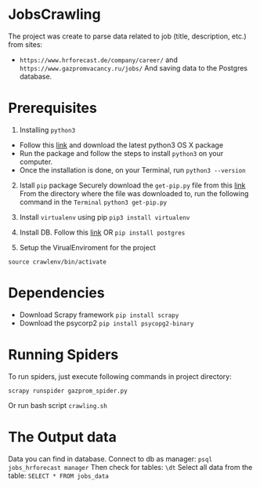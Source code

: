 # JobsCrawling
The project was create to parse data related to job (title, description, etc.) from sites:
* `https://www.hrforecast.de/company/career/` and  `https://www.gazpromvacancy.ru/jobs/`
And saving data to the Postgres database.

# Prerequisites
1. Installing `python3`
* Follow this [link](https://www.python.org/) and download the latest python3 OS X package
* Run the package and follow the steps to install `python3` on your computer.
* Once the installation is done, on your Terminal, run
`python3 --version`

2. Istall `pip` package
Securely download the `get-pip.py` file from this [link](https://pip.pypa.io/en/stable/installing/)
From the directory where the file was downloaded to, run the following command in the `Terminal`
`python3 get-pip.py`

3. Install `virtualenv` using pip
`pip3 install virtualenv`

4. Install DB. Follow this [link](https://postgresapp.com/) OR
`pip install postgres`

5. Setup the VirualEnviroment for the project
```virtualenv CrawlEnv
source crawlenv/bin/activate
```

# Dependencies
* Download Scrapy framework `pip install scrapy`
* Download the psycorp2 `pip install psycopg2-binary` 

# Running Spiders
To run spiders, just execute following commands in project directory:
```scrapy runspider hr_spider.py
scrapy runspider gazprom_spider.py
```
Or run bash script `crawling.sh`


# The Output data
Data you can find in database. Connect to db as manager:
`psql jobs_hrforecast manager`
Then check for tables:
`\dt`
Select all data from the table:
`SELECT * FROM jobs_data`






